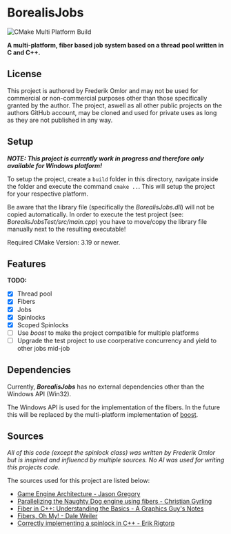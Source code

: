# BorealisJobs
![CMake Multi Platform Build](https://github.com/FreddyOm/BorealisJobs/actions/workflows/cmake-multi-platform.yml/badge.svg)

**A multi-platform, fiber based job system based on a thread pool written in C and C++.**

## License
This project is authored by Frederik Omlor and may not be used for commercial or non-commercial purposes other than those specifically granted by the author.
The project, aswell as all other public projects on the authors GitHub account, may be cloned and used for private uses as long as they are not published in any way.

## Setup

***NOTE: This project is currently work in progress and therefore only available for Windows platform!***

To setup the project, create a ```build``` folder in this directory, navigate inside the folder and execute the command ```cmake ..```. This will setup the project for your respective platform.

Be aware that the library file (specifically the *BorealisJobs.dll*) will not be copied automatically. In order to execute the test project (see: *BorealisJobsTest/src/main.cpp*) you have to move/copy the library file manually next to the resulting executable!

Required CMake Version: 3.19 or newer. 

## Features

**TODO:** 
- [x] Thread pool
- [x] Fibers
- [x] Jobs
- [x] Spinlocks
- [x] Scoped Spinlocks
- [ ] Use *boost* to make the project compatible for multiple platforms
- [ ] Upgrade the test project to use coorperative concurrency and yield to other jobs mid-job
 
## Dependencies

Currently, ***BorealisJobs*** has no external dependencies other than the Windows API (Win32). 

The Windows API is used for the implementation of the fibers. In the future this will be replaced by the multi-platform implementation of [boost](https://www.boost.org).

## Sources
*All of this code (except the spinlock class) was written by Frederik Omlor but is inspired and influencd by multiple sources. No AI was used for writing this projects code.*

The sources used for this project are listed below:

- [Game Engine Architecture - Jason Gregory](https://gameenginebook.com/)
- [Parallelizing the Naughty Dog engine using fibers - Christian Gyrling](https://www.youtube.com/watch?v=HIVBhKj7gQU)
- [Fiber in C++: Understanding the Basics - A Graphics Guy's Notes](https://agraphicsguynotes.com/posts/fiber_in_cpp_understanding_the_basics/)
- [Fibers, Oh My! - Dale Weiler](https://graphitemaster.github.io/fibers/)
- [Correctly implementing a spinlock in C++ - Erik Rigtorp](https://rigtorp.se/spinlock/)
